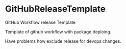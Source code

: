 # GitHubReleaseTemplate
GitHub Workflow release Template

Template of github workflow with package deploing.

Have problems how exclude release for devops changes.
